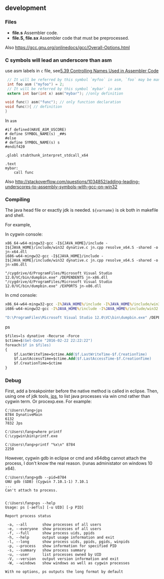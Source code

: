 

## development

### Files


* **file.s**         Assembler code.
* **file.S, file.sx**  Assembler code that must be preprocessed.

Also https://gcc.gnu.org/onlinedocs/gcc/Overall-Options.html

### C symbols will lead an underscore than asm

use asm labels in `c` file, see[5.39 Controlling Names Used in Assembler Code](https://gcc.gnu.org/onlinedocs/gcc-4.4.0/gcc/Asm-Labels.html#Asm-Labels)
```c
 // It will be referred by this symbol `myfoo` in asm, `foo` may be mangled as `_foo` after complied
 int foo asm ("myfoo") = 2;
 // It will be referred by this symbol `mybar` in asm
 extern int bar(int x) asm("mybar"); //only definition

void func() asm("func"); // only function declaration
void func(){ // definition
}
```
In `asm`
```
#if defined(HAVE_ASM_USCORE)
# define SYMBOL_NAME(s) _##s
#else
# define SYMBOL_NAME(s) s
#endif420

.globl stubthunk_interpret_stdcall_x64

.text
mybar:
    call func
```

Also http://stackoverflow.com/questions/1034852/adding-leading-underscores-to-assembly-symbols-with-gcc-on-win32

### Compiling

The java head file or exactly jdk is needed.  `${varname}` is ok both in makefile and shell. 

For example,

In cygwin console:
```
x86_64-w64-mingw32-gcc -I${JAVA_HOME}/include -I${JAVA_HOME}/include/win32 dynative.c jn.cpp resolve_x64.S -shared -o jn-x64.dll
i686-w64-mingw32-gcc -I${JAVA_HOME}/include -I${JAVA_HOME}/include/win32 dynative.c jn.cpp resolve_x64.S -shared -o jn-x86.dll

"/cygdrive/d/ProgramFiles/Microsoft Visual Studio 12.0/VC/bin/dumpbin.exe" /DEPENDENTS jn-x86.dll
"/cygdrive/d/ProgramFiles/Microsoft Visual Studio 12.0/VC/bin/dumpbin.exe" /EXPORTS jn-x86.dll
```

In cmd console:
```cmd
x86_64-w64-mingw32-gcc -I%JAVA_HOME%/include -I%JAVA_HOME%/include/win32 dynative.c jn.cpp resolve_x64.S -shared -o jn-x64.dll
i686-w64-mingw32-gcc -I%JAVA_HOME%/include -I%JAVA_HOME%/include/win32 dynative.c jn.cpp resolve_x64.S -shared -o jn-x86.dll

"D:\ProgramFiles\Microsoft Visual Studio 12.0\VC\bin\dumpbin.exe" /DEPENDENTS jn-x86.dll
```
ps
```ps
$files=ls dynative -Recurse -Force
$ctime=$(Get-Date "2016-02-22 22:22:22")
foreach($f in $files)
{
    $f.LastWriteTime=$ctime.Add($f.LastWriteTime-$f.CreationTime)
    $f.LastAccessTime=$ctime.Add($f.LastAccessTime-$f.CreationTime)
    $f.CreationTime=$ctime
}
```

### Debug

First, add a breakpointer before the native method is called in eclipse. Then, using one of jdk tools, [jps], to list java processes via win cmd rather than cygwin term.
Or procexp.exe. For example: 
```
C:\Users\fang>jps
8784 DynativeMain
6132
7832 Jps

C:\Users\fang>where printf
C:\cygwin\bin\printf.exe

C:\Users\fang>printf "%x\n" 8784
2250
```
However, cygwin gdb in eclipse or cmd and x64dbg cannot attach the process, I don't know the real reason. (runas administator on windows 10 x64).
```
C:\Users\fang>gdb --pid=8784
GNU gdb (GDB) (Cygwin 7.10.1-1) 7.10.1
...
Can't attach to process.


C:\Users\fang>ps --help
Usage: ps [-aefls] [-u UID] [-p PID]

Report process status

 -a, --all       show processes of all users
 -e, --everyone  show processes of all users
 -f, --full      show process uids, ppids
 -h, --help      output usage information and exit
 -l, --long      show process uids, ppids, pgids, winpids
 -p, --process   show information for specified PID
 -s, --summary   show process summary
 -u, --user      list processes owned by UID
 -V, --version   output version information and exit
 -W, --windows   show windows as well as cygwin processes

With no options, ps outputs the long format by default
```



[jps]: http://docs.oracle.com/javase/7/docs/technotes/tools/share/jps.html "jps - Java Virtual Machine Process Status Tool"